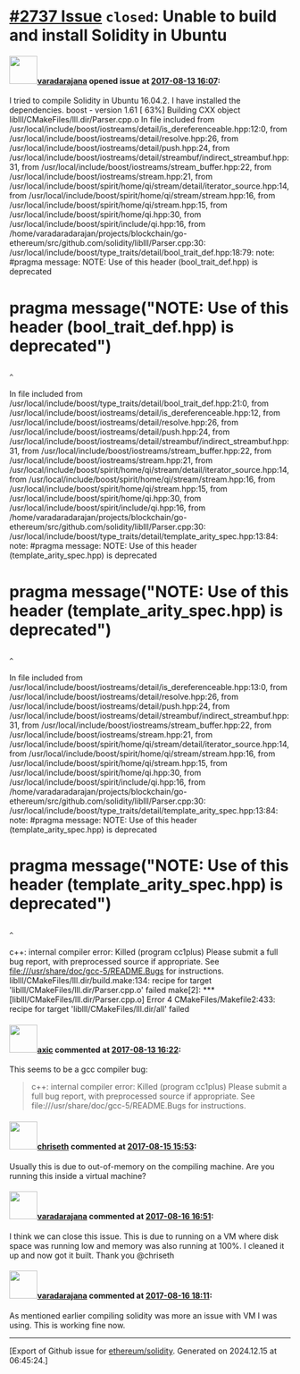 # [\#2737 Issue](https://github.com/ethereum/solidity/issues/2737) `closed`: Unable to build and install Solidity in Ubuntu

#### <img src="https://avatars.githubusercontent.com/u/8947444?v=4" width="50">[varadarajana](https://github.com/varadarajana) opened issue at [2017-08-13 16:07](https://github.com/ethereum/solidity/issues/2737):

I tried to compile Solidity in Ubuntu 16.04.2. I have installed the dependencies.
boost - version 1.61
[ 63%] Building CXX object liblll/CMakeFiles/lll.dir/Parser.cpp.o
In file included from /usr/local/include/boost/iostreams/detail/is_dereferenceable.hpp:12:0,
                 from /usr/local/include/boost/iostreams/detail/resolve.hpp:26,
                 from /usr/local/include/boost/iostreams/detail/push.hpp:24,
                 from /usr/local/include/boost/iostreams/detail/streambuf/indirect_streambuf.hpp:31,
                 from /usr/local/include/boost/iostreams/stream_buffer.hpp:22,
                 from /usr/local/include/boost/iostreams/stream.hpp:21,
                 from /usr/local/include/boost/spirit/home/qi/stream/detail/iterator_source.hpp:14,
                 from /usr/local/include/boost/spirit/home/qi/stream/stream.hpp:16,
                 from /usr/local/include/boost/spirit/home/qi/stream.hpp:15,
                 from /usr/local/include/boost/spirit/home/qi.hpp:30,
                 from /usr/local/include/boost/spirit/include/qi.hpp:16,
                 from /home/varadaradarajan/projects/blockchain/go-ethereum/src/github.com/solidity/liblll/Parser.cpp:30:
/usr/local/include/boost/type_traits/detail/bool_trait_def.hpp:18:79: note: #pragma message: NOTE: Use of this header (bool_trait_def.hpp) is deprecated
 # pragma message("NOTE: Use of this header (bool_trait_def.hpp) is deprecated")
                                                                               ^
In file included from /usr/local/include/boost/type_traits/detail/bool_trait_def.hpp:21:0,
                 from /usr/local/include/boost/iostreams/detail/is_dereferenceable.hpp:12,
                 from /usr/local/include/boost/iostreams/detail/resolve.hpp:26,
                 from /usr/local/include/boost/iostreams/detail/push.hpp:24,
                 from /usr/local/include/boost/iostreams/detail/streambuf/indirect_streambuf.hpp:31,
                 from /usr/local/include/boost/iostreams/stream_buffer.hpp:22,
                 from /usr/local/include/boost/iostreams/stream.hpp:21,
                 from /usr/local/include/boost/spirit/home/qi/stream/detail/iterator_source.hpp:14,
                 from /usr/local/include/boost/spirit/home/qi/stream/stream.hpp:16,
                 from /usr/local/include/boost/spirit/home/qi/stream.hpp:15,
                 from /usr/local/include/boost/spirit/home/qi.hpp:30,
                 from /usr/local/include/boost/spirit/include/qi.hpp:16,
                 from /home/varadaradarajan/projects/blockchain/go-ethereum/src/github.com/solidity/liblll/Parser.cpp:30:
/usr/local/include/boost/type_traits/detail/template_arity_spec.hpp:13:84: note: #pragma message: NOTE: Use of this header (template_arity_spec.hpp) is deprecated
 # pragma message("NOTE: Use of this header (template_arity_spec.hpp) is deprecated")
                                                                                    ^
In file included from /usr/local/include/boost/iostreams/detail/is_dereferenceable.hpp:13:0,
                 from /usr/local/include/boost/iostreams/detail/resolve.hpp:26,
                 from /usr/local/include/boost/iostreams/detail/push.hpp:24,
                 from /usr/local/include/boost/iostreams/detail/streambuf/indirect_streambuf.hpp:31,
                 from /usr/local/include/boost/iostreams/stream_buffer.hpp:22,
                 from /usr/local/include/boost/iostreams/stream.hpp:21,
                 from /usr/local/include/boost/spirit/home/qi/stream/detail/iterator_source.hpp:14,
                 from /usr/local/include/boost/spirit/home/qi/stream/stream.hpp:16,
                 from /usr/local/include/boost/spirit/home/qi/stream.hpp:15,
                 from /usr/local/include/boost/spirit/home/qi.hpp:30,
                 from /usr/local/include/boost/spirit/include/qi.hpp:16,
                 from /home/varadaradarajan/projects/blockchain/go-ethereum/src/github.com/solidity/liblll/Parser.cpp:30:
/usr/local/include/boost/type_traits/detail/template_arity_spec.hpp:13:84: note: #pragma message: NOTE: Use of this header (template_arity_spec.hpp) is deprecated
 # pragma message("NOTE: Use of this header (template_arity_spec.hpp) is deprecated")
                                                                                    ^
c++: internal compiler error: Killed (program cc1plus)
Please submit a full bug report,
with preprocessed source if appropriate.
See <file:///usr/share/doc/gcc-5/README.Bugs> for instructions.
liblll/CMakeFiles/lll.dir/build.make:134: recipe for target 'liblll/CMakeFiles/lll.dir/Parser.cpp.o' failed
make[2]: *** [liblll/CMakeFiles/lll.dir/Parser.cpp.o] Error 4
CMakeFiles/Makefile2:433: recipe for target 'liblll/CMakeFiles/lll.dir/all' failed



#### <img src="https://avatars.githubusercontent.com/u/20340?v=4" width="50">[axic](https://github.com/axic) commented at [2017-08-13 16:22](https://github.com/ethereum/solidity/issues/2737#issuecomment-322051602):

This seems to be a gcc compiler bug:
> c++: internal compiler error: Killed (program cc1plus)
> Please submit a full bug report,
> with preprocessed source if appropriate.
> See file:///usr/share/doc/gcc-5/README.Bugs for instructions.

#### <img src="https://avatars.githubusercontent.com/u/9073706?v=4" width="50">[chriseth](https://github.com/chriseth) commented at [2017-08-15 15:53](https://github.com/ethereum/solidity/issues/2737#issuecomment-322508144):

Usually this is due to out-of-memory on the compiling machine. Are you running this inside a virtual machine?

#### <img src="https://avatars.githubusercontent.com/u/8947444?v=4" width="50">[varadarajana](https://github.com/varadarajana) commented at [2017-08-16 16:51](https://github.com/ethereum/solidity/issues/2737#issuecomment-322833056):

I think we can close this issue. This is due to running on a VM where disk space was running low and memory was also running at 100%. I cleaned it up and now got it built. Thank you @chriseth

#### <img src="https://avatars.githubusercontent.com/u/8947444?v=4" width="50">[varadarajana](https://github.com/varadarajana) commented at [2017-08-16 18:11](https://github.com/ethereum/solidity/issues/2737#issuecomment-322854373):

As mentioned earlier compiling solidity was more an issue with VM I was using. This is working fine now.


-------------------------------------------------------------------------------



[Export of Github issue for [ethereum/solidity](https://github.com/ethereum/solidity). Generated on 2024.12.15 at 06:45:24.]
